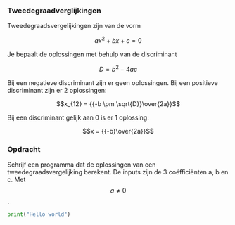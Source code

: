 ### Tweedegraadverglijkingen

Tweedegraadsvergelijkingen zijn van de vorm

$$ax^2+bx+c=0$$

Je bepaalt de oplossingen met behulp van de discriminant

$$D = b^2 - 4ac$$

Bij een negatieve discriminant zijn er geen oplossingen.
Bij een positieve discriminant zijn er 2 oplossingen:

$$x_{12} = {{-b \pm \sqrt{D}}\over{2a}}$$

Bij een discriminant gelijk aan 0 is er 1 oplossing:

$$x  =  {{-b}\over{2a}}$$


### Opdracht
Schrijf een programma dat de oplossingen van een tweedegraadsvergelijking berekent. De inputs zijn de 3 coëfficiënten a, b en c. Met $$a \neq 0$$.

```python
print("Hello world")
```
